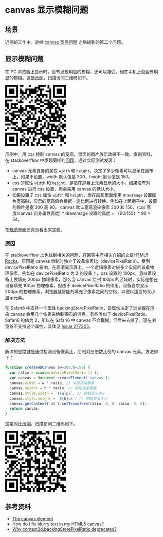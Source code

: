 # canvas 显示模糊问题
## <a name="situation"></a> 场景
近期的工作中，是继 [canvas 宽高问题][url-segment-17] 之后碰到的第二个问题。

## 显示模糊问题
在 PC 浏览器上显示时，没有发现明显的模糊，还可以接受。但在手机上就会有明显的模糊。这是[示例][url-example-canvas-image]，扫描访问二维码如下。

![18-qrcode-canvas-image][url-local-canvas-image]

示例中，用 css 控制 canvas 的宽高，里面的图片展示效果不一致。查询资料，在 stackoverflow 中发现同样的[问题][url-stackoverflow1]，通过实际测试发现：
- canvas 元素自身的属性 `width` 和 `height`，决定了多少像素可以显示在画布上，如果不设置，width 默认值是 300，height 默认值是 150。
- css 的属性 `width` 和 `height`，是指在屏幕上元素显示的大小，如果没有对 canvas 进行 css 设置，则会采用 canvas 的默认大小。
- 如果设置了 css 属性 `width` 和 `height`，当在画布里面使用 `drawImage` 设置图片宽高时，显示的宽高值会根据一定比例进行转换。例如在上面例子中，设置的图片是宽 300 高 90， canvas 默认宽高渲染像素 300 和 150，(css 高度/canvas 自身属性高度) * drawImage 设置的高度 = （90/150）* 90 = 54。

在[规范][url-spec-canvas]里面还真没看出来这些。

### 原因
在 stackoverflow 上也找到相关的[问题][url-stackoverflow2]，在回答中有相关介绍的文章[HTML5 Rocks][url-blog1]。原因是 canvas 绘制时独立于设备像素比（devicePixelRatio）。受到 devicePixelRatio 影响，在高清显示屏上，一个逻辑像素对应多个实际的设备物理像素。例如在 devicePixelRatio 为 2 的设备上，css 设置的 100px，意味着设备上要填充 200px 物理像素，那么当 canvas 绘制 100px 的区域时，实际是想在设备填充 100px 物理像素，但由于 devicePixelRatio 的作用，设备要求显示 200px 的物理像素，浏览器就智能的填充了像素之间的空格，以便以适当的大小显示元素。

在 Safari6 中支持一个属性 backingStorePixelRatio，该属性决定了浏览器在渲染 canvas 会用几个像素来绘制画布的信息。有些类似于 devicePixelRatio。Safari6 的值为 2，所以在 Safari6 中 canvas 不会模糊，但后来去掉了，现在浏览器不支持这个属性，具体见 [Issue 277205][url-Issue]。

### 解决方法
解决的思路就是通过检测设备像素比，绘制对应倍数比例的 canvas 元素。方法如下：
```javascript
function createHDCanvas (w=300,h=150) {
  var ratio = window.devicePixelRatio || 1;
  var canvas = document.createElement('canvas');
  canvas.width = w * ratio; // 实际渲染像素
  canvas.height = h * ratio; // 实际渲染像素
  canvas.style.width = `${w}px`; // 控制显示大小
  canvas.style.height = `${h}px`; // 控制显示大小
  canvas.getContext('2d').setTransform(ratio, 0, 0, ratio, 0, 0);
  return canvas;
}
```
这是对比[示例][url-example-canvas-image-hd]，扫描访问二维码如下。

![18-qrcode-canvas-image-hd][url-local-canvas-image-hd]

## 参考资料
- [The canvas element][url-spec-canvas]
- [How do I fix blurry text in my HTML5 canvas?][url-stackoverflow2]
- [Why context2d.backingStorePixelRatio deprecated?][url-stackoverflow3]

[url-repository-images]:https://xxholic.github.io/segment/images

[url-spec-canvas]:https://html.spec.whatwg.org/multipage/canvas.html#the-canvas-element
[url-segment-17]:https://github.com/XXHolic/segment/issues/19
[url-stackoverflow1]:https://stackoverflow.com/questions/5034529/size-of-html5-canvas-via-css-versus-element-attributes
[url-stackoverflow2]:https://stackoverflow.com/questions/15661339/how-do-i-fix-blurry-text-in-my-html5-canvas
[url-stackoverflow3]:https://stackoverflow.com/questions/24332639/why-context2d-backingstorepixelratio-deprecated
[url-blog1]:https://www.html5rocks.com/en/tutorials/canvas/hidpi/
[url-Issue]:https://bugs.chromium.org/p/chromium/issues/detail?id=277205#c19

[url-example-canvas-image]:https://xxholic.github.io/lab/lab-html/segment-18/18.canvas-image.html
[url-example-canvas-image-hd]:https://xxholic.github.io/lab/lab-html/segment-18/18.canvas-image-hd.html




[url-local-canvas-image]:../images/18/qrcode-canvas-image.png
[url-local-canvas-image-hd]:../images/18/qrcode-canvas-image-hd.png